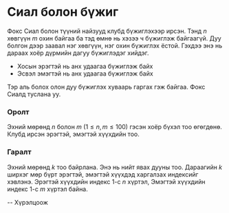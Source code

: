 Сиал болон бүжиг
================
Фокс Сиал болон түүний найзууд клубд бүжиглэхээр ирсэн. Тэнд $n$ хөвгүүн $m$
охин байгаа ба тэд өмнө нь хэзээ ч бүжиглэж байгаагүй. Дуу болгон дээр заавал
нэг хөвгүүн, нэг охин бүжиглэх ёстой. Гэхдээ энэ нь дараах хоёр дүрмийн дагуу
бүжиглэдэг хийдэг.

 - Хосын эрэгтэй нь анх удаагаа бүжиглэж байх
 - Эсвэл эмэгтэй нь анх удаагаа бүжиглэж байх

Тэр аль болох олон дуу бүжиглэх хуваарь гаргах гэж байгаа. Фокс Сиалд туслана
уу.


### Оролт
Эхний мөрөнд $n$ болон $m$  ($1 ≤ n, m ≤ 100$) гэсэн хоёр бүхэл тоо өгөгдөнө.
Клубд ирсэн эрэгтэй, эмэгтэй хүүхдийн тоо.


### Гаралт
Эхний мөрөнд $k$ тоо байрлана. Энэ нь нийт явах дууны тоо. Дараагийн $k$ ширхэг
мөр бүрт эрэгтэй, эмэгтэй хүүхдэд харгалзах индексийг хэвлэнэ. Эрэгтэй хүүхдийн
индекс $1$-с $n$ хүртэл, Эмэгтэй хүүхдийн индекс $1$-с $m$ хүртэл байна.

-- Хүрэлцоож
